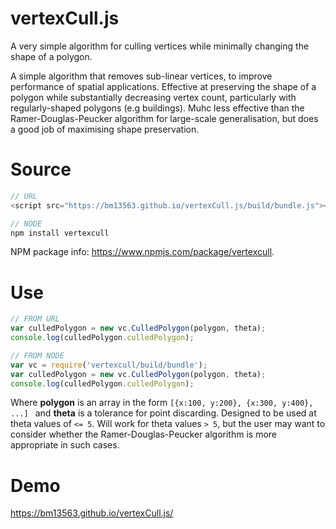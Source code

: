 # vertexCull.js
A very simple algorithm for culling vertices while minimally changing the shape of a polygon.

A simple algorithm that removes sub-linear vertices, to improve performance of spatial applications. Effective at preserving the shape of a polygon while substantially decreasing vertex count, particularly  with regularly-shaped polygons (e.g buildings).  Muhc less effective than the Ramer-Douglas-Peucker algorithm for large-scale generalisation, but does a good job of maximising shape preservation.

# Source

```javascript
// URL
<script src="https://bm13563.github.io/vertexCull.js/build/bundle.js"></script>

// NODE
npm install vertexcull
```

NPM package info: https://www.npmjs.com/package/vertexcull.

# Use

```javascript
// FROM URL
var culledPolygon = new vc.CulledPolygon(polygon, theta);
console.log(culledPolygon.culledPolygon);

// FROM NODE
var vc = require('vertexcull/build/bundle');
var culledPolygon = new vc.CulledPolygon(polygon, theta);
console.log(culledPolygon.culledPolygon);
```
Where **polygon** is an array in the form ```[{x:100, y:200}, {x:300, y:400}, ...] ``` and **theta** is a tolerance for point discarding. Designed to be used at theta values of ```<= 5```. Will work for theta values ```> 5```, but the user may want to consider whether the Ramer-Douglas-Peucker algorithm is more appropriate in such cases.

# Demo
https://bm13563.github.io/vertexCull.js/
